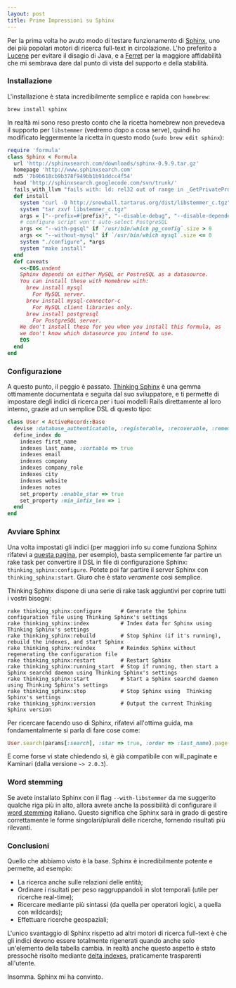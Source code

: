 ```yaml
---
layout: post
title: Prime Impressioni su Sphinx
---
```


Per la prima volta ho avuto modo di testare funzionamento di [Sphinx](http://sphinxsearch.com/), uno dei più popolari motori di ricerca full-text in circolazione. L'ho preferito a [Lucene](http://lucene.apache.org/) per evitare il disagio di Java, e a  [Ferret](http://ferret.davebalmain.com/) per la maggiore affidabilità che mi sembrava dare dal punto di vista del supporto e della stabilità.

### Installazione

L'installazione è stata incredibilmente semplice e rapida con `homebrew`:

```
brew install sphinx
```

In realtà mi sono reso presto conto che la ricetta homebrew non
prevedeva il supporto per `libstemmer` (vedremo dopo a cosa serve),
quindi ho modificato leggermente la ricetta in questo modo (`sudo brew
edit sphinx`):

```ruby
require 'formula'
class Sphinx < Formula
  url 'http://sphinxsearch.com/downloads/sphinx-0.9.9.tar.gz'
  homepage 'http://www.sphinxsearch.com'
  md5 '7b9b618cb9b378f949bb1b91ddcc4f54'
  head 'http://sphinxsearch.googlecode.com/svn/trunk/'
  fails_with_llvm "fails with: ld: rel32 out of range in _GetPrivateProfileString from /usr/lib/libodbc.a(SQLGetPrivateProfileString.o)"
  def install
    system "curl -O http://snowball.tartarus.org/dist/libstemmer_c.tgz"
    system "tar zxvf libstemmer_c.tgz"
    args = ["--prefix=#{prefix}", "--disable-debug", "--disable-dependency-tracking", "--with-libstemmer"]
    # configure script won't auto-select PostgreSQL
    args << "--with-pgsql" if `/usr/bin/which pg_config`.size > 0
    args << "--without-mysql" if `/usr/bin/which mysql`.size <= 0
    system "./configure", *args
    system "make install"
  end
  def caveats
    <<-EOS.undent
    Sphinx depends on either MySQL or PostreSQL as a datasource.
    You can install these with Homebrew with:
      brew install mysql
        For MySQL server.
      brew install mysql-connector-c
        For MySQL client libraries only.
      brew install postgresql
        For PostgreSQL server.
    We don't install these for you when you install this formula, as
    we don't know which datasource you intend to use.
    EOS
  end
end
```


### Configurazione

A questo punto, il peggio è passato. [Thinking
Sphinx](http://freelancing-god.github.com/) è una gemma ottimamente
documentata e seguita dal suo sviluppatore, e ti permette di impostare
degli indici di ricerca per i tuoi modelli Rails direttamente al loro
interno, grazie ad un semplice DSL di questo tipo:

```ruby
class User < ActiveRecord::Base
  devise :database_authenticatable, :registerable, :recoverable, :rememberable, :trackable, :validatable
  define_index do
    indexes first_name
    indexes last_name, :sortable => true
    indexes email
    indexes company
    indexes company_role
    indexes city
    indexes website
    indexes notes
    set_property :enable_star => true
    set_property :min_infix_len => 1
  end
end
```

### Avviare Sphinx

Una volta impostati gli indici (per maggiori info su come funziona
Sphinx rifatevi a [questa
pagina](http://freelancing-god.github.com/ts/en/sphinx_basics.html), per
esempio), basta semplicemente far partire un rake task per convertire il
DSL in file di configurazione Sphinx: `thinking_sphinx:configure`.
Potete poi far partire il server Sphinx con `thinking_sphinx:start`.
Giuro che è stato *veramente* così semplice.

Thinking Sphinx dispone di una serie di rake task aggiuntivi per coprire
tutti i vostri bisogni:

```
rake thinking_sphinx:configure      # Generate the Sphinx configuration file using Thinking Sphinx's settings
rake thinking_sphinx:index          # Index data for Sphinx using Thinking Sphinx's settings
rake thinking_sphinx:rebuild        # Stop Sphinx (if it's running), rebuild the indexes, and start Sphinx
rake thinking_sphinx:reindex        # Reindex Sphinx without regenerating the configuration file
rake thinking_sphinx:restart        # Restart Sphinx
rake thinking_sphinx:running_start  # Stop if running, then start a Sphinx searchd daemon using Thinking Sphinx's settings
rake thinking_sphinx:start          # Start a Sphinx searchd daemon using Thinking Sphinx's settings
rake thinking_sphinx:stop           # Stop Sphinx using  Thinking Sphinx's settings
rake thinking_sphinx:version        # Output the current Thinking Sphinx version
```

Per ricercare facendo uso di Sphinx, rifatevi all'ottima guida, ma fondamentalmente si parla di fare cose come:

```ruby
User.search(params[:search], :star => true, :order => :last_name).page(params[:page]).per(10)
```

E come forse vi state chiedendo sì, è già compatibile con
will_paginate e Kaminari (dalla versione `~> 2.0.3`).

### Word stemming

Se avete installato Sphinx con il flag `--with-libstemmer` da me suggerito qualche riga più in alto, allora avrete anche la possibilità di configurare il [word stemming](http://freelancing-god.github.com/ts/en/advanced_config.html) italiano. Questo significa che Sphinx sarà in grado di gestire correttamente le forme singolari/plurali delle ricerche, fornendo risultati più rilevanti.


### Conclusioni

Quello che abbiamo visto è la base. Sphinx è incredibilmente potente e permette, ad esempio:

* La ricerca anche sulle relazioni delle entità;
* Ordinare i risultati per peso raggruppandoli in slot temporali (utile per ricerche real-time);
* Ricercare mediante più sintassi (da quella per operatori logici, a quella con wildcards);
* Effettuare ricerche geospaziali;

L'unico svantaggio di Sphinx rispetto ad altri motori di ricerca full-text è che gli indici devono essere totalmente rigenerati quando anche solo un'elemento della tabella cambia. In realtà anche questo aspetto è stato pressochè risolto mediante [delta indexes](http://freelancing-god.github.com/ts/en/deltas.html), praticamente trasparenti all'utente.

Insomma. Sphinx mi ha convinto.

